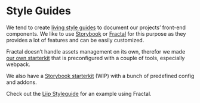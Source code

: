 # Style Guides

We tend to create [living style guides](https://www.smashingmagazine.com/2016/05/creating-a-living-style-guide-case-study/) to document our projects’ front-end components. We like to use [Storybook](https://storybook.js.org/) or [Fractal](https://fractal.build/) for this purpose as they provides a lot of features and can be easily customized.

Fractal doesn’t handle assets management on its own, therefor we made [our own starterkit](https://github.com/liip/styleguide-starterkit) that is preconfigured with a couple of tools, especially webpack.

We also have a [Storybook starterkit](https://github.com/liip/storybook-starterkit) (WIP) with a bunch of predefined config and addons.

Check out the [Liip Styleguide](https://styleguide.liip.ch/) for an example using Fractal.
